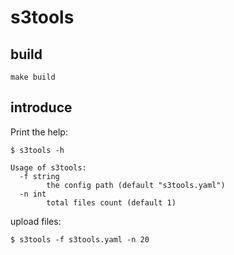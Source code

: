 
# s3tools

## build

```shell
make build
```

## introduce

Print the help:

```shell
$ s3tools -h

Usage of s3tools:
  -f string
        the config path (default "s3tools.yaml")
  -n int
        total files count (default 1)
```

upload files:

```shell
$ s3tools -f s3tools.yaml -n 20
```
